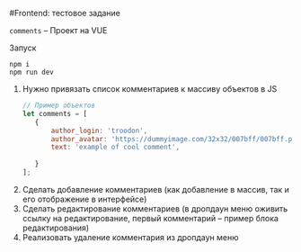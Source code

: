 #Frontend: тестовое задание

`comments` – Проект на VUE

Запуск
```
npm i
npm run dev
```


1. Нужно привязать список комментариев к массиву объектов в JS
    ```js
    // Пример объектов
    let comments = [
       {
           author_login: 'troodon',
           author_avatar: 'https://dummyimage.com/32x32/007bff/007bff.png',
           text: 'example of cool comment',
        
       }
    ]; 
    ``` 
2. Сделать добавление комментариев (как добавление в массив, так и его отображение в интерфейсе)
3. Сделать редактирование комментариев (в дропдаун меню оживить ссылку на редактирование, первый комментарий – пример блока редактирования)
4. Реализовать удаление комментария из дропдаун меню

